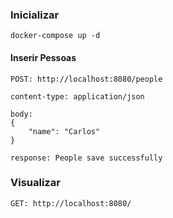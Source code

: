 ### Inicializar

```
docker-compose up -d
```

#### Inserir Pessoas
```
POST: http://localhost:8080/people

content-type: application/json

body:
{
    "name": "Carlos"
}

response: People save successfully
```

### Visualizar

```
GET: http://localhost:8080/
```